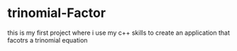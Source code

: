 # trinomial-Factor
this is my first project where i use my c++ skills to create an application that facotrs a trinomial equation
